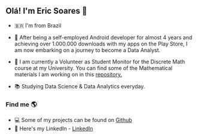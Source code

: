 ## Olá! I'm Eric Soares 👋

- 🇧🇷 I'm from Brazil

- 🔭 After being a self-employed Android developer for almost 4 years and achieving over 1.000.000 downloads with my apps on the Play Store, I am now embarking on a journey to become a Data Analyst.
- 👯 I am currently a Volunteer as Student Monitor for the Discrete Math course at my University. You can find some of the Mathematical materials I am working on in this [repository.](https://github.com/soareseric/math)  
- 📚 Studying Data Science & Data Analytics everyday.

### Find me 🌎

- 💻 Some of my projects can be found on [Github](https://github.com/soareseric)
- 💼 Here's my LinkedIn - [LinkedIn](https://www.linkedin.com/in/eric-soares-maciel/)
